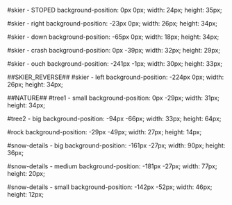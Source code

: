 #skier - STOPED
  background-position: 0px 0px;
  width: 24px;
  height: 35px;

#skier - right
  background-position: -23px 0px; 
  width: 26px;
  height: 34px;

#skier - down
  background-position: -65px 0px;
  width: 18px;
  height: 34px;

#skier - crash
  background-position: 0px -39px;
  width: 32px;
  height: 29px;

#skier - ouch
  background-position: -241px -1px;
  width: 30px;
  height: 33px;


##SKIER_REVERSE##
#skier - left
  background-position: -224px 0px;
  width: 26px;
  height: 34px;


##NATURE##
#tree1 - small
  background-position: 0px -29px;
  width: 31px;
  height: 34px;

#tree2 - big
  background-position: -94px -66px;
  width: 33px;
  height: 64px;

#rock
  background-position: -29px -49px;
  width: 27px;
  height: 14px;

#snow-details - big
  background-position: -161px -27px;
  width: 90px;
  height: 36px;

#snow-details - medium
  background-position: -181px -27px;
  width: 77px;
  height: 20px;

#snow-details - small
  background-position: -142px -52px;
  width: 46px;
  height: 12px;
